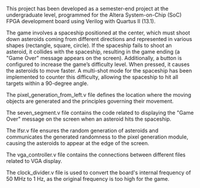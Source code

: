 This project has been developed as a semester-end project at the undergraduate level, programmed for the Altera System-on-Chip (SoC) FPGA development board using Verilog with Quartus II (13.1).

The game involves a spaceship positioned at the center, which must shoot down asteroids coming from different directions and represented in various shapes (rectangle, square, circle). If the spaceship fails to shoot an asteroid, it collides with the spaceship, resulting in the game ending (a "Game Over" message appears on the screen). Additionally, a button is configured to increase the game’s difficulty level. When pressed, it causes the asteroids to move faster. A multi-shot mode for the spaceship has been implemented to counter this difficulty, allowing the spaceship to hit all targets within a 90-degree angle.

The pixel_generation_from_left.v file defines the location where the moving objects are generated and the principles governing their movement.

The seven_segment.v file contains the code related to displaying the "Game Over" message on the screen when an asteroid hits the spaceship.

The lfsr.v file ensures the random generation of asteroids and communicates the generated randomness to the pixel generation module, causing the asteroids to appear at the edge of the screen.

The vga_controller.v file contains the connections between different files related to VGA display.

The clock_divider.v file is used to convert the board's internal frequency of 50 MHz to 1 Hz, as the original frequency is too high for the game.
